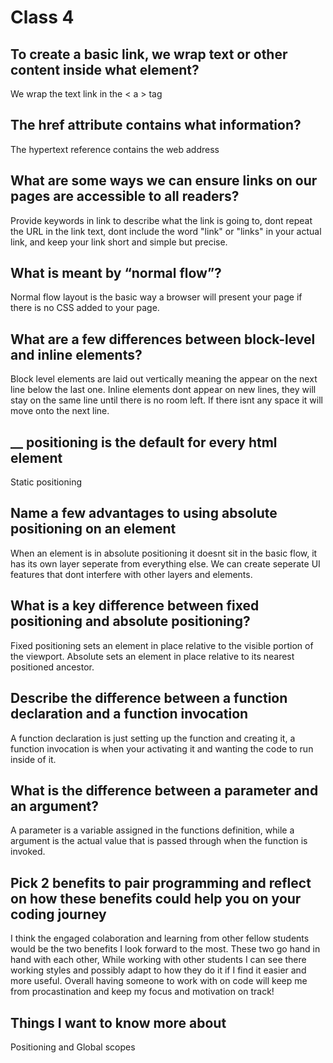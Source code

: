 # Class 4

## To create a basic link, we wrap text or other content inside what element?

We wrap the text link in the < a > tag

## The href attribute contains what information?

The hypertext reference contains the web address

## What are some ways we can ensure links on our pages are accessible to all readers?

Provide keywords in link to describe what the link is going to, dont repeat the URL in the link text, dont include the word "link" or "links" in your actual link, and keep your link short and simple but precise.

## What is meant by “normal flow”?

Normal flow layout is the basic way a browser will present your page if there is no CSS added to your page.

## What are a few differences between block-level and inline elements?

Block level elements are laid out vertically meaning the appear on the next line below the last one. Inline elements dont appear on new lines, they will stay on the same line until there is no room left. If there isnt any space it will move onto the next line.

## __ positioning is the default for every html element

Static positioning

## Name a few advantages to using absolute positioning on an element

When an element is in absolute positioning it doesnt sit in the basic flow, it has its own layer seperate from everything else. We can create seperate UI features that dont interfere with other layers and elements.

## What is a key difference between fixed positioning and absolute positioning?

Fixed positioning sets an element in place relative to the visible portion of the viewport. Absolute sets an element in place relative to its nearest positioned ancestor.

## Describe the difference between a function declaration and a function invocation

A function declaration is just setting up the function and creating it, a function invocation is when your activating it and wanting the code to run inside of it.

## What is the difference between a parameter and an argument?

A parameter is a variable assigned in the functions definition, while a argument is the actual value that is passed through when the function is invoked.

## Pick 2 benefits to pair programming and reflect on how these benefits could help you on your coding journey

I think the engaged colaboration and learning from other fellow students would be the two benefits I look forward to the most. These two go hand in hand with each other, While working with other students I can see there working styles and possibly adapt to how they do it if I find it easier and more useful. Overall having someone to work with on code will keep me from procastination and keep my focus and motivation on track!

## Things I want to know more about

Positioning and Global scopes
